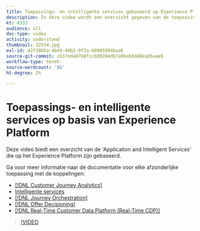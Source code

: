 ```yaml
---
title: Toepassings- en intelligente services gebaseerd op Experience Platform
description: In deze video wordt een overzicht gegeven van de toepassingen en intelligente services die op Adobe Experience Platform zijn gebouwd en die een aanvulling vormen op het Experience Cloud Applications&mdash;Real-time Customer Data Platform, Journey Orchestration, Customer Journey Analytics, Attribution AI en Customer AI.
kt: 4333
audience: all
doc-type: video
activity: understand
thumbnail: 32554.jpg
exl-id: d2f30bba-4b49-40b2-9f2a-80905894baa6
source-git-commit: cb37eda87b8fcc0d0284db7a0bab8d48eab5aae6
workflow-type: tm+mt
source-wordcount: '92'
ht-degree: 2%

---
```


# Toepassings- en intelligente services op basis van Experience Platform

Deze video biedt een overzicht van de &#39;Application and Intelligent Services&#39; die op het Experience Platform zijn gebaseerd.

Ga voor meer informatie naar de documentatie voor elke afzonderlijke toepassing met de koppelingen:

* [[!DNL Customer Journey Analytics]](https://experienceleague.adobe.com/docs/analytics-platform/using/cja-landing.html)
* [Intelligente services](https://experienceleague.adobe.com/docs/intelligent-services.html)
* [[!DNL Journey Orchestration]](https://experienceleague.adobe.com/docs/journeys/using/journey-orchestration-home.html)
* [[!DNL Offer Decisioning]](https://experienceleague.adobe.com/docs/offer-decisioning/using/offer-decisioning-home.html?lang=nl)
* [[!DNL Real-Time Customer Data Platform (Real-Time CDP)]](../../rtcdp/overview.md)

>[!VIDEO](https://video.tv.adobe.com/v/32554?quality=12&learn=on)
